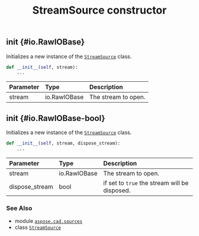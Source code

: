 ﻿---
title: StreamSource constructor
second_title: Aspose.CAD for Python via .NET API References
description: 
type: docs
weight: 10
url: /python-net/aspose.cad.sources/streamsource/__init__/
is_root: false
---

## __init__ {#io.RawIOBase}

Initializes a new instance of the [`StreamSource`](/cad/python-net/aspose.cad.sources/streamsource) class.



```python
def __init__(self, stream):
    ...
```


| Parameter | Type | Description |
| :- | :- | :- |
| stream | io.RawIOBase | The stream to open. |


## __init__ {#io.RawIOBase-bool}

Initializes a new instance of the [`StreamSource`](/cad/python-net/aspose.cad.sources/streamsource) class.



```python
def __init__(self, stream, dispose_stream):
    ...
```


| Parameter | Type | Description |
| :- | :- | :- |
| stream | io.RawIOBase | The stream to open. |
| dispose_stream | bool | if set to `true` the stream will be disposed. |



### See Also
* module [`aspose.cad.sources`](../../)
* class [`StreamSource`](/cad/python-net/aspose.cad.sources/streamsource)
